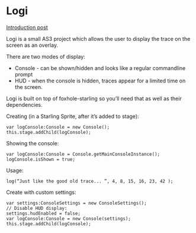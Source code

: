 Logi
====================

[Introduction post](http://justpinegames.com/blog/2012/08/introducing-logi/)

Logi is a small AS3 project which allows the user to display the trace on the screen as an overlay.

There are two modes of display:
* Console - can be shown/hidden and looks like a regular commandline prompt
* HUD - when the console is hidden, traces appear for a limited time on the screen.

Logi is built on top of foxhole-starling so you’ll need that as well as their dependencies.

Creating (in a Starling Sprite, after it’s added to stage):

    var logConsole:Console = new Console();
    this.stage.addChild(logConsole);

Showing the console:

    var logConsole:Console = Console.getMainConsoleInstance();
    logConsole.isShown = true;

Usage:

    log(“Just like the good old trace... ”, 4, 8, 15, 16, 23, 42 );
    
Create with custom settings:

    var settings:ConsoleSettings = new ConsoleSettings();
    // Disable HUD display:
    settings.hudEnabled = false;
    var logConsole:Console = new Console(settings);
    this.stage.addChild(logConsole);
